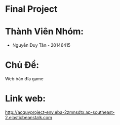 # Final Project
# Thành Viên Nhóm:
- Nguyễn Duy Tân - 20146415
# Chủ Đề:
Web bán đĩa game
# Link web:
http://acquyproject-env.eba-2zmnsdtx.ap-southeast-2.elasticbeanstalk.com

